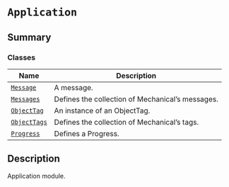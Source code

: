 # `Application`

<a id="summary"></a>

## Summary

### Classes

| Name | Description |
|---------------------------------------------------------------------------------------------------|--------------------------------------------------|
| [`Message`](Message.md#ansys.mechanical.stubs.v241.Ansys.Mechanical.Application.Message)          | A message.                                       |
| [`Messages`](Messages.md#ansys.mechanical.stubs.v241.Ansys.Mechanical.Application.Messages)       | Defines the collection of Mechanical’s messages. |
| [`ObjectTag`](ObjectTag.md#ansys.mechanical.stubs.v241.Ansys.Mechanical.Application.ObjectTag)    | An instance of an ObjectTag.                     |
| [`ObjectTags`](ObjectTags.md#ansys.mechanical.stubs.v241.Ansys.Mechanical.Application.ObjectTags) | Defines the collection of Mechanical’s tags.     |
| [`Progress`](Progress.md#ansys.mechanical.stubs.v241.Ansys.Mechanical.Application.Progress)       | Defines a Progress.                              |

<a id="description"></a>

## Description

Application module.

<!-- !! processed by numpydoc !! -->

